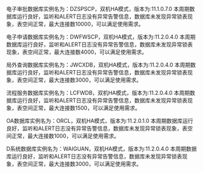 电子审批数据库实例名为：DZSPSCP，双机HA模式，版本为:11.1.0.7.0
本周期数据库运行良好，监听和ALERT日志没有异常告警信息，数据库未发现异常锁表现象，表空间正常，最大连接数10000，可以满足使用需求。

电子申请数据库实例名为：DWFWSCP，双机HA模式，版本为:11.2.0.4.0
本周期数据库运行良好，监听和ALERT日志没有异常告警信息，数据库未发现异常锁表现象，表空间正常，最大连接数4000，可以满足使用需求。

局外查询数据库实例名为：JWCXDB，双机HA模式，版本为:11.2.0.4.0
本周期数据库运行良好，监听和ALERT日志没有异常告警信息，数据库未发现异常锁表现象，表空间正常，最大连接数3000，可以满足使用需求。

流程服务数据库实例名为：LCFWDB，双机HA模式，版本为:11.2.0.4.0
本周期数据库运行良好，监听和ALERT日志没有异常告警信息，数据库未发现异常锁表现象，表空间正常，最大连接数1500，可以满足使用需求。

OA数据库实例名为：ORCL，双机HA模式，版本为:11.2.0.1.0 
本周期数据库运行良好，监听和ALERT日志没有异常告警信息，数据库未发现异常锁表现象，表空间正常，最大连接数1000，可以满足使用需求。

D系统数据库实例名为：WAIGUAN，双机HA模式，版本为:11.2.0.4.0
本周期数据库运行良好，监听和ALERT日志没有异常告警信息，数据库未发现异常锁表现象，表空间正常，最大连接数3000，可以满足使用需求。